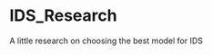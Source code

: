 IDS_Research
==============================

A little research on choosing the best model for IDS



